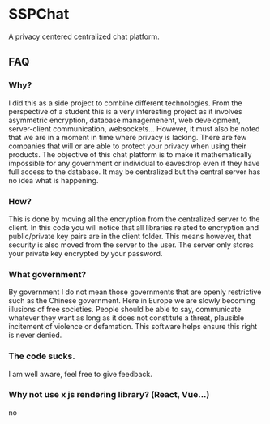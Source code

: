# SSPChat
A privacy centered centralized chat platform.
## FAQ
### Why?
I did this as a side project to combine different technologies. From the perspective of a student this is a very interesting project as it involves asymmetric encryption, database managemenent, web development, server-client communication, websockets...
However, it must also be noted that we are in a moment in time where privacy is lacking. There are few companies that will or are able to protect your privacy when using their products. The objective of this chat platform is to make it mathematically impossible for any government or individual to eavesdrop even if they have full access to the database. It may be centralized but the central server has no idea what is happening.
### How?
This is done by moving all the encryption from the centralized server to the client. In this code you will notice that all libraries related to encryption and public/private key pairs are in the client folder. This means however, that security is also moved from the server to the user. The server only stores your private key encrypted by your password.
### What government?
By government I do not mean those governments that are openly restrictive such as the Chinese government. Here in Europe we are slowly becoming illusions of free societies. People should be able to say, communicate whatever they want as long as it does not constitute a threat, plausible incitement of violence or defamation. This software helps ensure this right is never denied.
### The code sucks.
I am well aware, feel free to give feedback.
### Why not use x js rendering library? (React, Vue...)
no

